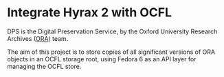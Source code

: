 # Integrate Hyrax 2 with OCFL

DPS is the Digital Preservation Service, by the Oxford University Research Archives ([ORA](https://ora.ox.ac.uk/)) team. 

The aim of this project is to store copies of all significant versions of ORA objects in an OCFL storage root, using Fedora 6 as an API layer for managing  the OCFL store. 
